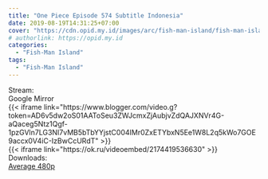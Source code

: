 ```yaml
---
title: "One Piece Episode 574 Subtitle Indonesia"
date: 2019-08-19T14:31:25+07:00
cover: "https://cdn.opid.my.id/images/arc/fish-man-island/fish-man-island.webp" # Optional, cover
# authorlink: https://opid.my.id
categories:
  - "Fish-Man Island"
tags:
  - "Fish-Man Island"
---
```

<div class="ui menu violet borderless inverted">
  <div class="header item active">
        Stream:
    </div>
  <a class="active item" data-tab="google">
    <i class="google drive icon"></i> Google
  </a>
  <a class="item nounderline" data-tab="mirror">
    <i class="odnoklassniki icon"></i> Mirror
  </a>
</div>
<div class="ui bottom attached tab segment active" style="border:0 !important;" data-tab="google">
{{< iframe link="https://www.blogger.com/video.g?token=AD6v5dw2oS01AAToSeu3ZWJcmxZjAubjvZdQAJXNVr4G-aQaceg5Ntz1Qgf-1pzGVln7LG3NI7vMB5bTbYYjstC004IMr0ZxETYbxN5Ee1W8L2q5kWo7GOE9accx0V4iC-IzBwCcURdT" >}}
</div>
<div class="ui bottom attached tab segment" style="border:0 !important;" data-tab="mirror">
{{< iframe link="https://ok.ru/videoembed/2174419536630" >}}
</div>
<div class="ui menu violet borderless inverted">
  <div class="header item active">
        Downloads:
    </div>
  <a class="item nounderline" href="https://ouo.io/221UKeC" target="_blank" rel="dofollow"><i class="google drive icon"></i>
    Average 480p</a>
</div>